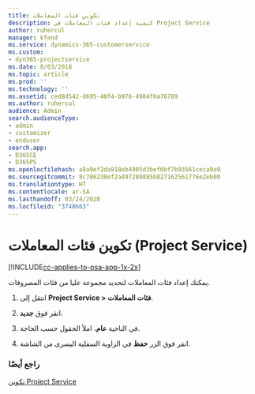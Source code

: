 ```yaml
---
title: تكوين فئات المعاملات
description: كيفية إعداد فئات المعاملات في Project Service
author: ruhercul
manager: kfend
ms.service: dynamics-365-customerservice
ms.custom:
- dyn365-projectservice
ms.date: 8/03/2018
ms.topic: article
ms.prod: ''
ms.technology: ''
ms.assetid: ced8d542-d695-48f4-b976-4984f6a76789
ms.author: ruhercul
audience: Admin
search.audienceType:
- admin
- customizer
- enduser
search.app:
- D365CE
- D365PS
ms.openlocfilehash: a8a9ef2da918eb4905d3bef6bf7b93561ceca9a9
ms.sourcegitcommit: 8c786230ef2a497280885b827162561776e2eb00
ms.translationtype: HT
ms.contentlocale: ar-SA
ms.lasthandoff: 03/24/2020
ms.locfileid: "3748663"
---
```

# <a name="configure-transaction-categories-project-service"></a>تكوين فئات المعاملات (Project Service)

[!INCLUDE[cc-applies-to-psa-app-1x-2x](../includes/cc-applies-to-psa-app-1x-2x.md)]

يمكنك إعداد فئات المعاملات لتحديد مجموعة عليا من فئات المصروفات.  
  
1.  انتقل إلى **Project Service > فئات المعاملات**.  
  
2.  انقر فوق **جديد**.  
  
3.  في الناحية **عام**، املأ الحقول حسب الحاجة.  
  
4.  انقر فوق الزر **حفظ** في الزاوية السفلية اليسرى من الشاشة.  
  
### <a name="see-also"></a>راجع أيضًا  
 [تكوين Project Service](../project-service/configure.md)

